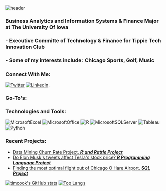 ![header](https://capsule-render.vercel.app/api?type=Waving&color=09143C&height=200&section=header&text=Tim%20Cook&fontColor=EDF4F5&fontSize=55&animation=fadeIn)

### Business Analytics and Information Systems & Finance Major at The University Of Iowa
### - Executive Committe of Technology & Finance for Tippie Tech Innovation Club
### - Some of my interests include: Chicago Sports, Golf, Music

### Connect With Me:
[![Twitter][1.2]][1] [![LinkedIn][2.2]][2].

### Go-To's:

### Technologies and Tools:
![MicrosoftExcel](https://img.shields.io/badge/Microsoft_Excel-217346?style=for-the-badge&logo=microsoft-excel&logoColor=white)
![MicrosoftOffice](https://img.shields.io/badge/Microsoft_Office-D83B01?style=for-the-badge&logo=microsoft-office&logoColor=white)
![R](https://img.shields.io/badge/R-276DC3?style=for-the-badge&logo=r&logoColor=white)
![MicrosoftSQLServer](https://img.shields.io/badge/Microsoft_SQL_Server-CC2927?style=for-the-badge&logo=microsoft-sql-server&logoColor=white)
![Tableau](https://img.shields.io/badge/Tableau-E97627?style=for-the-badge&logo=Tableau&logoColor=white)
![Python](https://img.shields.io/badge/Python-FFD43B?style=for-the-badge&logo=python&logoColor=blue)

### Recent Projects:
- [Data Mining Churn Rate Project. ***R and Rattle Project***](https://github.com/timcookk/Churn-Rate-Project)
- [Do Elon Musk's tweets affect Tesla's stock price? ***R Programming Language Project***](https://github.com/timcookk/Elon-Musk-Project)
- [Finding the most optimal flight out of Chicago O Hare Airport. ***SQL Project***](https://github.com/timcookk/ChicagoO-HareProject)

[![timcook's GitHub stats](https://github-readme-stats.vercel.app/api?username=timcookk&show_icons=true&theme=dark)](https://github.com/timcookk/github-readme-stats)
[![Top Langs](https://github-readme-stats.vercel.app/api/top-langs/?username=timcookk&layout=compact)](https://github.com/timcookk/github-readme-stats)

[1.2]: https://img.shields.io/badge/Twitter-1DA1F2?style=for-the-badge&logo=twitter&logoColor=white
[2.2]: https://img.shields.io/badge/LinkedIn-0077B5?style=for-the-badge&logo=linkedin&logoColor=white

[1]: https://twitter.com/midnftski
[2]: https://www.linkedin.com/in/tim-cook-b23234181/
